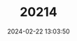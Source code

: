 ---
title: "20214"
category: "Sigmodon inopinatus"
draft: false
date: 2024-02-22 13:03:50
languages:
  English: ["Unexpected Cotton Rat"]
---